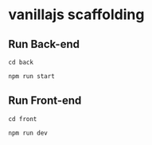 # vanillajs scaffolding
## Run Back-end
`cd back`
```
npm run start
```

## Run Front-end
`cd front`
```
npm run dev
```
